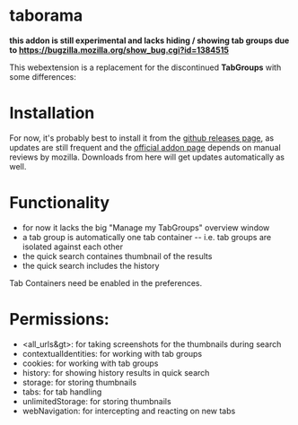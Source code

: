 # taborama
**this addon is still experimental and lacks hiding / showing tab groups due to https://bugzilla.mozilla.org/show_bug.cgi?id=1384515**

This webextension is a replacement for the discontinued <b>TabGroups</b> with some differences:

# Installation

For now, it's probably best to install it from the [github releases page](https://github.com/kesselborn/taborama/releases),
as updates are still frequent and the [official addon page](https://addons.mozilla.org/en-us/firefox/addon/taborama/)
depends on manual reviews by mozilla. Downloads from here will get updates automatically as well.

# Functionality

- for now it lacks the big "Manage my TabGroups" overview window
- a tab group is automatically one tab container -- i.e. tab groups are isolated against each other
- the quick search containes thumbnail of the results
- the quick search includes the history

Tab Containers need be enabled in the preferences.

# Permissions:

- <all_urls&gt>: for taking screenshots for the thumbnails during search
- contextualIdentities: for working with tab groups
- cookies: for working with tab groups
- history: for showing history results in quick search
- storage: for storing thumbnails
- tabs: for tab handling
- unlimitedStorage: for storing thumbnails
- webNavigation: for intercepting and reacting on new tabs


